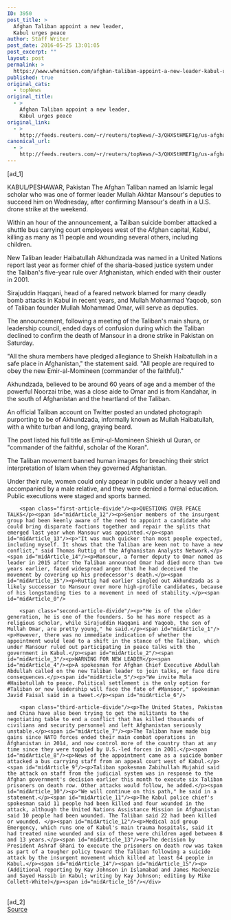 ```yaml
---
ID: 3950
post_title: >
  Afghan Taliban appoint a new leader,
  Kabul urges peace
author: Staff Writer
post_date: 2016-05-25 13:01:05
post_excerpt: ""
layout: post
permalink: >
  https://www.whenitson.com/afghan-taliban-appoint-a-new-leader-kabul-urges-peace/
published: true
original_cats:
  - topNews
original_title:
  - >
    Afghan Taliban appoint a new leader,
    Kabul urges peace
original_link:
  - >
    http://feeds.reuters.com/~r/reuters/topNews/~3/QHXStHMEF1g/us-afghanistan-taliban-idUSKCN0YG0DW
canonical_url:
  - >
    http://feeds.reuters.com/~r/reuters/topNews/~3/QHXStHMEF1g/us-afghanistan-taliban-idUSKCN0YG0DW
---
```

 [ad_1]
<br><div id="articleText">
<span id="midArticle_start"/>

<span id="midArticle_0"/><span class="focusParagraph" readability="6"><p><span class="articleLocation">KABUL/PESHAWAR, Pakistan</span> The Afghan Taliban named an Islamic legal scholar who was one of former leader Mullah Akhtar Mansour's deputies to succeed him on Wednesday, after confirming Mansour's death in a U.S. drone strike at the weekend.</p></span><span id="midArticle_1"/><p>Within an hour of the announcement, a Taliban suicide bomber attacked a shuttle bus carrying court employees west of the Afghan capital, Kabul, killing as many as 11 people and wounding several others, including children.</p><span id="midArticle_2"/><p>New Taliban leader Haibatullah Akhundzada was named in a United Nations report last year as former chief of the sharia-based justice system under the Taliban's five-year rule over Afghanistan, which ended with their ouster in 2001.</p><span id="midArticle_3"/><p>Sirajuddin Haqqani, head of a feared network blamed for many deadly bomb attacks in Kabul in recent years, and Mullah Mohammad Yaqoob, son of Taliban founder Mullah Mohammad Omar, will serve as deputies.</p><span id="midArticle_4"/><p>The announcement, following a meeting of the Taliban's main shura, or leadership council, ended days of confusion during which the Taliban declined to confirm the death of Mansour in a drone strike in Pakistan on Saturday.</p><span id="midArticle_5"/><p>"All the shura members have pledged allegiance to Sheikh Haibatullah in a safe place in Afghanistan," the statement said. "All people are required to obey the new Emir-al-Momineen (commander of the faithful)."</p><span id="midArticle_6"/><p>Akhundzada, believed to be around 60 years of age and a member of the powerful Noorzai tribe, was a close aide to Omar and is from Kandahar, in the south of Afghanistan and the heartland of the Taliban.</p><span id="midArticle_7"/><p>An official Taliban account on Twitter posted an undated  photograph purporting to be of Akhundzada, informally known as Mullah Haibatullah, with a white turban and long, graying beard.</p><span id="midArticle_8"/><p>The post listed his full title as Emir-ul-Momineen Shiekh ul Quran, or "commander of the faithful, scholar of the Koran".</p><span id="midArticle_9"/><p>The Taliban movement banned human images for breaching their strict interpretation of Islam when they governed Afghanistan.</p><span id="midArticle_10"/><p>Under their rule, women could only appear in public under a heavy veil and accompanied by a male relative, and they were denied a formal education. Public executions were staged and sports banned. </p><span id="midArticle_11"/>
        
        <span class="first-article-divide"/><p>QUESTIONS OVER PEACE TALKS</p><span id="midArticle_12"/><p>Senior members of the insurgent group had been keenly aware of the need to appoint a candidate who could bring disparate factions together and repair the splits that emerged last year when Mansour was appointed.</p><span id="midArticle_13"/><p>"It was much quicker than most people expected, including myself. It shows that the Taliban are keen not to have a new conflict," said Thomas Ruttig of the Afghanistan Analysts Network.</p><span id="midArticle_14"/><p>Mansour, a former deputy to Omar named as leader in 2015 after the Taliban announced Omar had died more than two years earlier, faced widespread anger that he had deceived the movement by covering up his predecessor's death.</p><span id="midArticle_15"/><p>Ruttig had earlier singled out Akhundzada as a likely successor to Mansour over more high-profile candidates, because of his longstanding ties to a movement in need of stability.</p><span id="midArticle_0"/>
        
        <span class="second-article-divide"/><p>"He is of the older generation, he is one of the founders. So he has more respect as a religious scholar, while Sirajuddin Haqqani and Yaqoob, the son of Mullah Omar, are pretty young," he said.</p><span id="midArticle_1"/><p>However, there was no immediate indication of whether the appointment would lead to a shift in the stance of the Taliban, which under Mansour ruled out participating in peace talks with the government in Kabul.</p><span id="midArticle_2"/><span id="midArticle_3"/><p>WARNING FOR NEW LEADER</p><span id="midArticle_4"/><p>A spokesman for Afghan Chief Executive Abdullah Abdullah called on the new Taliban leader to join talks, or face dire consequences.</p><span id="midArticle_5"/><p>"We invite Mula #Haibatullah to peace. Political settlement is the only option for #Taliban or new leadership will face the fate of #Mansoor," spokesman Javid Faisal said in a tweet.</p><span id="midArticle_6"/>
        
        <span class="third-article-divide"/><p>The United States, Pakistan and China have also been trying to get the militants to the negotiating table to end a conflict that has killed thousands of civilians and security personnel and left Afghanistan seriously unstable.</p><span id="midArticle_7"/><p>The Taliban have made big gains since NATO forces ended their main combat operations in Afghanistan in 2014, and now control more of the country than at any time since they were toppled by U.S.-led forces in 2001.</p><span id="midArticle_8"/><p>News of the appointment came as a suicide bomber attacked a bus carrying staff from an appeal court west of Kabul.</p><span id="midArticle_9"/><p>Taliban spokesman Zabihullah Mujahid said the attack on staff from the judicial system was in response to the Afghan government's decision earlier this month to execute six Taliban prisoners on death row. Other attacks would follow, he added.</p><span id="midArticle_10"/><p>"We will continue on this path," he said in a statement.</p><span id="midArticle_11"/><p>The Kabul police chief's spokesman said 11 people had been killed and four wounded in the attack, although the United Nations Assistance Mission in Afghanistan said 10 people had been wounded. The Taliban said 22 had been killed or wounded. </p><span id="midArticle_12"/><p>Medical aid group Emergency, which runs one of Kabul's main trauma hospitals, said it had treated nine wounded and six of these were children aged between 8 and 13 years.</p><span id="midArticle_13"/><p>The decision by President Ashraf Ghani to execute the prisoners on death row was taken as part of a tougher policy toward the Taliban following a suicide attack by the insurgent movement which killed at least 64 people in Kabul.</p><span id="midArticle_14"/><span id="midArticle_15"/><p> (Additional reporting by Kay Johnson in Islamabad and James Mackenzie and Sayed Hassib in Kabul; writing by Kay Johnson; editing by Mike Collett-White)</p><span id="midArticle_16"/></div>
<br>[ad_2]
<br><a href="http://feeds.reuters.com/~r/reuters/topNews/~3/QHXStHMEF1g/us-afghanistan-taliban-idUSKCN0YG0DW">Source </a>